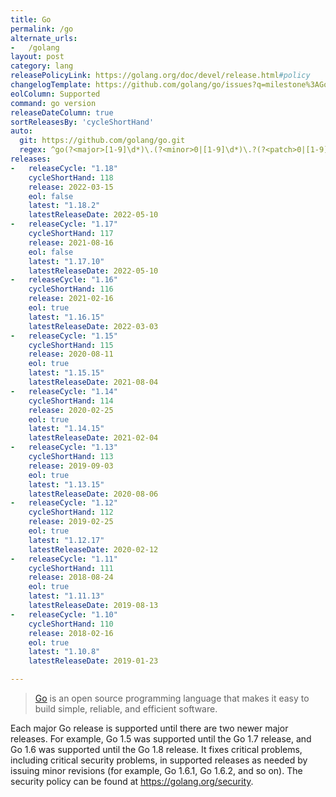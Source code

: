```yaml
---
title: Go
permalink: /go
alternate_urls:
-   /golang
layout: post
category: lang
releasePolicyLink: https://golang.org/doc/devel/release.html#policy
changelogTemplate: https://github.com/golang/go/issues?q=milestone%3AGo__LATEST__
eolColumn: Supported
command: go version
releaseDateColumn: true
sortReleasesBy: 'cycleShortHand'
auto:
  git: https://github.com/golang/go.git
  regex: ^go(?<major>[1-9]\d*)\.(?<minor>0|[1-9]\d*)\.?(?<patch>0|[1-9]\d*)?$
releases:
-   releaseCycle: "1.18"
    cycleShortHand: 118
    release: 2022-03-15
    eol: false
    latest: "1.18.2"
    latestReleaseDate: 2022-05-10
-   releaseCycle: "1.17"
    cycleShortHand: 117
    release: 2021-08-16
    eol: false
    latest: "1.17.10"
    latestReleaseDate: 2022-05-10
-   releaseCycle: "1.16"
    cycleShortHand: 116
    release: 2021-02-16
    eol: true
    latest: "1.16.15"
    latestReleaseDate: 2022-03-03
-   releaseCycle: "1.15"
    cycleShortHand: 115
    release: 2020-08-11
    eol: true
    latest: "1.15.15"
    latestReleaseDate: 2021-08-04
-   releaseCycle: "1.14"
    cycleShortHand: 114
    release: 2020-02-25
    eol: true
    latest: "1.14.15"
    latestReleaseDate: 2021-02-04
-   releaseCycle: "1.13"
    cycleShortHand: 113
    release: 2019-09-03
    eol: true
    latest: "1.13.15"
    latestReleaseDate: 2020-08-06
-   releaseCycle: "1.12"
    cycleShortHand: 112
    release: 2019-02-25
    eol: true
    latest: "1.12.17"
    latestReleaseDate: 2020-02-12
-   releaseCycle: "1.11"
    cycleShortHand: 111
    release: 2018-08-24
    eol: true
    latest: "1.11.13"
    latestReleaseDate: 2019-08-13
-   releaseCycle: "1.10"
    cycleShortHand: 110
    release: 2018-02-16
    eol: true
    latest: "1.10.8"
    latestReleaseDate: 2019-01-23

---
```


> [Go](https://golang.org/) is an open source programming language that makes it easy to build simple, reliable, and efficient software.

Each major Go release is supported until there are two newer major releases. For example, Go 1.5 was supported until the Go 1.7 release, and Go 1.6 was supported until the Go 1.8 release. It fixes critical problems, including critical security problems, in supported releases as needed by issuing minor revisions (for example, Go 1.6.1, Go 1.6.2, and so on). The security policy can be found at <https://golang.org/security>.
